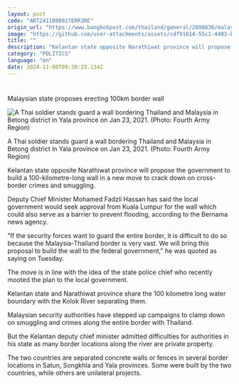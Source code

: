 ```yaml
---
layout: post
code: "ART2411080927E0R3RE"
origin_url: "https://www.bangkokpost.com/thailand/general/2898636/malaysian-state-proposes-erecting-100km-border-wall"
image: "https://github.com/user-attachments/assets/cdf91614-55c1-4403-b233-510d828e2be5"
title: ""
description: "Kelantan state opposite Narathiwat province will propose the government to build a 100-kilometre-long wall in a new move to crack down on cross-border crimes and smuggling."
category: "POLITICS"
language: "en"
date: 2024-11-08T09:30:23.134Z
---
```


# 

Malaysian state proposes erecting 100km border wall

![A Thai soldier stands guard a wall bordering Thailand and Malaysia in Betong district in Yala province on Jan 23, 2021. (Photo: Fourth Army Region)](https://github.com/user-attachments/assets/22d99d70-b53e-4ec8-8189-61e948d52cf5)

A Thai soldier stands guard a wall bordering Thailand and Malaysia in Betong district in Yala province on Jan 23, 2021. (Photo: Fourth Army Region)

Kelantan state opposite Narathiwat province will propose the government to build a 100-kilometre-long wall in a new move to crack down on cross-border crimes and smuggling.

Deputy Chief Minister Mohamed Fadzli Hassan has said the local government would seek approval from Kuala Lumpur for the wall which could also serve as a barrier to prevent flooding, according to the Bernama news agency.

"If the security forces want to guard the entire border, it is difficult to do so because the Malaysia-Thailand border is very vast. We will bring this proposal to build the wall to the federal government," he was quoted as saying on Tuesday.

The move is in line with the idea of the state police chief who recently mooted the plan to the local government.

Kelantan state and Narathiwat province share the 100 kilometre long water boundary with the Kolok River separating them.

Malaysian security authorities have stepped up campaigns to clamp down on smuggling and crimes along the entire border with Thailand.

But the Kelantan deputy chief minister admitted difficulties for authorities in his state as many border locations along the river are private property.

The two countries are separated concrete walls or fences in several border locations in Satun, Songkhla and Yala provinces. Some were built by the two countries, while others are unilateral projects.